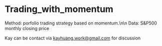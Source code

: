 # Trading_with_momentum

 Method: porfolio trading strategy based on momentum.\n\n 
 Data: S&P500 monthly closing price
 
 
 Kay can be contact via kayhuang.work@gmail.com for discussion
